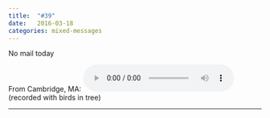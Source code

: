 ```yaml
---
title:  "#39"
date:   2016-03-18
categories: mixed-messages
---
```

No mail today

From Cambridge, MA:
<audio controls="controls">
	<a href="/assets/mm/3-18-16.mp3">3-18-16.mp3</a>
	<source src="/assets/mm/3-18-16.mp3" type="audio/wav">
</audio>
(recorded with birds in tree)

***